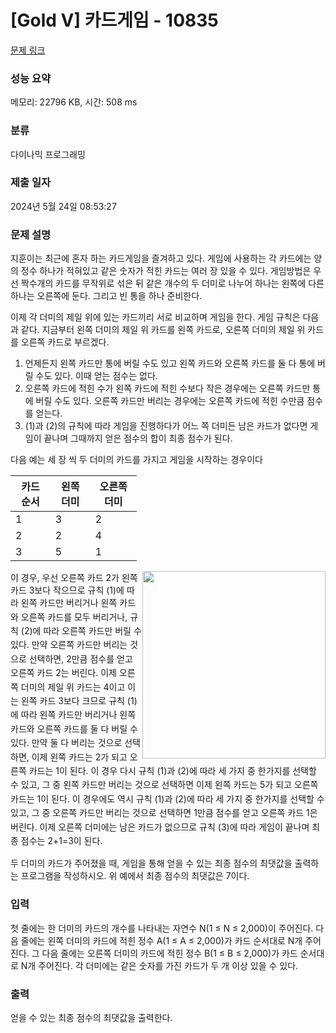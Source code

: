 # [Gold V] 카드게임 - 10835 

[문제 링크](https://www.acmicpc.net/problem/10835) 

### 성능 요약

메모리: 22796 KB, 시간: 508 ms

### 분류

다이나믹 프로그래밍

### 제출 일자

2024년 5월 24일 08:53:27

### 문제 설명

<p>지훈이는 최근에 혼자 하는 카드게임을 즐겨하고 있다. 게임에 사용하는 각 카드에는 양의 정수 하나가 적혀있고 같은 숫자가 적힌 카드는 여러 장 있을 수 있다. 게임방법은 우선 짝수개의 카드를 무작위로 섞은 뒤 같은 개수의 두 더미로 나누어 하나는 왼쪽에 다른 하나는 오른쪽에 둔다. 그리고 빈 통을 하나 준비한다. </p>

<p>이제 각 더미의 제일 위에 있는 카드끼리 서로 비교하며 게임을 한다. 게임 규칙은 다음과 같다. 지금부터 왼쪽 더미의 제일 위 카드를 왼쪽 카드로, 오른쪽 더미의 제일 위 카드를 오른쪽 카드로 부르겠다.</p>

<ol>
	<li>언제든지 왼쪽 카드만 통에 버릴 수도 있고 왼쪽 카드와 오른쪽 카드를 둘 다 통에 버릴 수도 있다. 이때 얻는 점수는 없다.</li>
	<li>오른쪽 카드에 적힌 수가 왼쪽 카드에 적힌 수보다 작은 경우에는 오른쪽 카드만 통에 버릴 수도 있다. 오른쪽 카드만 버리는 경우에는 오른쪽 카드에 적힌 수만큼 점수를 얻는다.</li>
	<li>(1)과 (2)의 규칙에 따라 게임을 진행하다가 어느 쪽 더미든 남은 카드가 없다면 게임이 끝나며 그때까지 얻은 점수의 합이 최종 점수가 된다. </li>
</ol>

<p>다음 예는 세 장 씩 두 더미의 카드를 가지고 게임을 시작하는 경우이다</p>

<table class="table table-bordered" style="width:40%">
	<thead>
		<tr>
			<th>카드 순서</th>
			<th>왼쪽 더미</th>
			<th>오른쪽 더미</th>
		</tr>
	</thead>
	<tbody>
		<tr>
			<td>1</td>
			<td>3</td>
			<td>2</td>
		</tr>
		<tr>
			<td>2</td>
			<td>2</td>
			<td>4</td>
		</tr>
		<tr>
			<td>3</td>
			<td>5</td>
			<td>1</td>
		</tr>
	</tbody>
</table>

<p><img alt="" src="https://onlinejudgeimages.s3-ap-northeast-1.amazonaws.com/problem/10835/1.png" style="float:right; height:300px; width:293px">이 경우, 우선 오른쪽 카드 2가 왼쪽 카드 3보다 작으므로 규칙 (1)에 따라 왼쪽 카드만 버리거나 <span style="line-height:1.6em">왼쪽 카드와 오른쪽 카드를 모두 버리거나, 규칙 (2)에 따라 오른쪽 카드만 버릴 수 있다. 만약 오른쪽 카드만 버리는 것으로 선택하면, 2만큼 점수를 얻고 오른쪽 카드 2는 버린다. 이제 오른쪽 더미의 제일 위 카드는 4이고 이는 왼쪽 카드 3보다 크므로 규칙 (1)에 따라 왼쪽 카드만 버리거나 왼쪽 카드와 오른쪽 카드를 둘 다 버릴 수 있다. 만약 둘 다 버리는 것으로 선택하면, 이제 왼쪽 카드는 2가 되고 오른쪽 카드는 1이 된다. 이 경우 다시 규칙 (1)과 (2)에 따라 세 가지 중 한가지를 선택할 수 있고, 그 중 왼쪽 카드만 버리는 것으로 선택하면 이제 왼쪽 카드는 5가 되고 오른쪽 카드는 1이 된다. 이 경우에도 역시 규칙 (1)과 (2)에 따라 세 가지 중 한가지를 선택할 수 있고, 그 중 오른쪽 카드만 버리는 것으로 선택하면 1만큼 점수를 얻고 오른쪽 카드 1은 버린다. 이제 오른쪽 더미에는 남은 카드가 없으므로 규칙 (3)에 따라 게임이 끝나며 최종 점수는 2+1=3이 된다.</span></p>

<p>두 더미의 카드가 주어졌을 때, 게임을 통해 얻을 수 있는 최종 점수의 최댓값을 출력하는 프로그램을 작성하시오. 위 예에서 최종 점수의 최댓값은 7이다.</p>

### 입력 

 <p>첫 줄에는 한 더미의 카드의 개수를 나타내는 자연수 N(1 ≤ N ≤ 2,000)이 주어진다. 다음 줄에는 왼쪽 더미의 카드에 적힌 정수 A(1 ≤ A ≤ 2,000)가 카드 순서대로 N개 주어진다. 그 다음 줄에는 오른쪽 더미의 카드에 적힌 정수 B(1 ≤ B ≤ 2,000)가 카드 순서대로 N개 주어진다. 각 더미에는 같은 숫자를 가진 카드가 두 개 이상 있을 수 있다.</p>

### 출력 

 <p>얻을 수 있는 최종 점수의 최댓값을 출력한다.</p>

